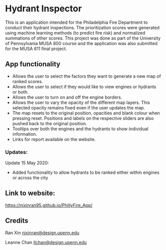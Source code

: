 # Hydrant Inspector

This is an application intended for the Philadelphia Fire Department to conduct their hydrant inspections. The prioritization scores were generated using machine learning methods (to predict fire risk) and normalized summations of other scores. This project was done as part of the University of Pennsylvania MUSA 800 course and the application was also submitted for the MUSA 611 final project. 

## App functionality 
- Allows the user to select the factors they want to generate a new map of ranked scores. 
- Allows the user to select if they would like to view engines or hydrants or both.
- Allows the user to turn on and off the engine borders. 
- Allows the user to vary the opacity of the different map layers. This selected opacity remains fixed even if the user updates the map. 
- The map resets to the original position, opacities and blank colour when pressing reset. Positions and labels on the respective sliders are also pushed back to the original position.
- Tooltips over both the engines and the hydrants to show individual information. 
- Links for report available on the website.

### Updates:
Update 15 May 2020:
- Added functionality to allow hydrants to be ranked either within engines or across the city

## Link to website:
https://njxinran95.github.io/PhillyFire_App/

## Credits 
Ran Xin
njxinran@design.upenn.edu

Leanne Chan
llchan@design.upenn.edu
